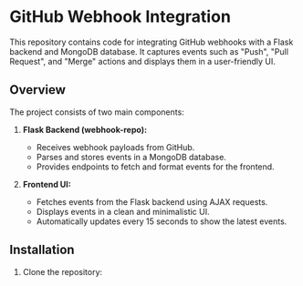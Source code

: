 # GitHub Webhook Integration 
This repository contains code for integrating GitHub webhooks with a Flask backend and MongoDB database. It captures events such as "Push", "Pull Request", and "Merge" actions and displays them in a user-friendly UI.

## Overview

The project consists of two main components:

1. **Flask Backend (webhook-repo):**
   - Receives webhook payloads from GitHub.
   - Parses and stores events in a MongoDB database.
   - Provides endpoints to fetch and format events for the frontend.

2. **Frontend UI:**
   - Fetches events from the Flask backend using AJAX requests.
   - Displays events in a clean and minimalistic UI.
   - Automatically updates every 15 seconds to show the latest events.

## Installation

1. Clone the repository:

